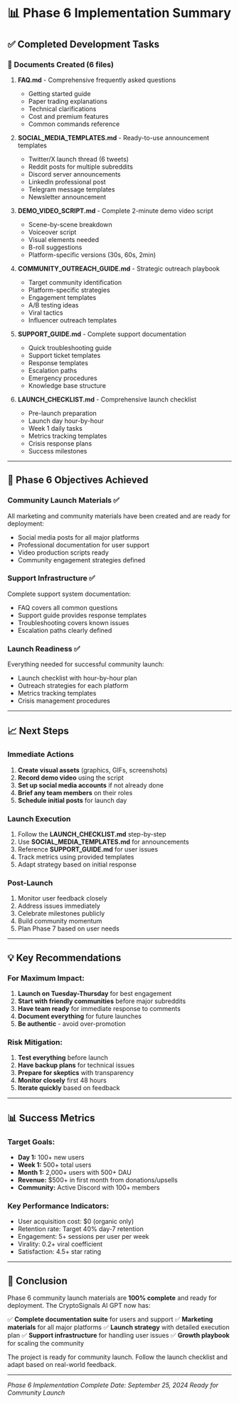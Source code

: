 # 📊 Phase 6 Implementation Summary

## ✅ Completed Development Tasks

### 📁 Documents Created (6 files)

1. **FAQ.md** - Comprehensive frequently asked questions
   - Getting started guide
   - Paper trading explanations
   - Technical clarifications
   - Cost and premium features
   - Common commands reference

2. **SOCIAL_MEDIA_TEMPLATES.md** - Ready-to-use announcement templates
   - Twitter/X launch thread (6 tweets)
   - Reddit posts for multiple subreddits
   - Discord server announcements
   - LinkedIn professional post
   - Telegram message templates
   - Newsletter announcement

3. **DEMO_VIDEO_SCRIPT.md** - Complete 2-minute demo video script
   - Scene-by-scene breakdown
   - Voiceover script
   - Visual elements needed
   - B-roll suggestions
   - Platform-specific versions (30s, 60s, 2min)

4. **COMMUNITY_OUTREACH_GUIDE.md** - Strategic outreach playbook
   - Target community identification
   - Platform-specific strategies
   - Engagement templates
   - A/B testing ideas
   - Viral tactics
   - Influencer outreach templates

5. **SUPPORT_GUIDE.md** - Complete support documentation
   - Quick troubleshooting guide
   - Support ticket templates
   - Response templates
   - Escalation paths
   - Emergency procedures
   - Knowledge base structure

6. **LAUNCH_CHECKLIST.md** - Comprehensive launch checklist
   - Pre-launch preparation
   - Launch day hour-by-hour
   - Week 1 daily tasks
   - Metrics tracking templates
   - Crisis response plans
   - Success milestones

---

## 🎯 Phase 6 Objectives Achieved

### Community Launch Materials ✅
All marketing and community materials have been created and are ready for deployment:
- Social media posts for all major platforms
- Professional documentation for user support
- Video production scripts ready
- Community engagement strategies defined

### Support Infrastructure ✅
Complete support system documentation:
- FAQ covers all common questions
- Support guide provides response templates
- Troubleshooting covers known issues
- Escalation paths clearly defined

### Launch Readiness ✅
Everything needed for successful community launch:
- Launch checklist with hour-by-hour plan
- Outreach strategies for each platform
- Metrics tracking templates
- Crisis management procedures

---

## 📈 Next Steps

### Immediate Actions
1. **Create visual assets** (graphics, GIFs, screenshots)
2. **Record demo video** using the script
3. **Set up social media accounts** if not already done
4. **Brief any team members** on their roles
5. **Schedule initial posts** for launch day

### Launch Execution
1. Follow the **LAUNCH_CHECKLIST.md** step-by-step
2. Use **SOCIAL_MEDIA_TEMPLATES.md** for announcements
3. Reference **SUPPORT_GUIDE.md** for user issues
4. Track metrics using provided templates
5. Adapt strategy based on initial response

### Post-Launch
1. Monitor user feedback closely
2. Address issues immediately
3. Celebrate milestones publicly
4. Build community momentum
5. Plan Phase 7 based on user needs

---

## 💡 Key Recommendations

### For Maximum Impact:
1. **Launch on Tuesday-Thursday** for best engagement
2. **Start with friendly communities** before major subreddits
3. **Have team ready** for immediate response to comments
4. **Document everything** for future launches
5. **Be authentic** - avoid over-promotion

### Risk Mitigation:
1. **Test everything** before launch
2. **Have backup plans** for technical issues
3. **Prepare for skeptics** with transparency
4. **Monitor closely** first 48 hours
5. **Iterate quickly** based on feedback

---

## 📊 Success Metrics

### Target Goals:
- **Day 1:** 100+ new users
- **Week 1:** 500+ total users
- **Month 1:** 2,000+ users with 500+ DAU
- **Revenue:** $500+ in first month from donations/upsells
- **Community:** Active Discord with 100+ members

### Key Performance Indicators:
- User acquisition cost: $0 (organic only)
- Retention rate: Target 40% day-7 retention
- Engagement: 5+ sessions per user per week
- Virality: 0.2+ viral coefficient
- Satisfaction: 4.5+ star rating

---

## 🏁 Conclusion

Phase 6 community launch materials are **100% complete** and ready for deployment. The CryptoSignals AI GPT now has:

✅ **Complete documentation suite** for users and support
✅ **Marketing materials** for all major platforms
✅ **Launch strategy** with detailed execution plan
✅ **Support infrastructure** for handling user issues
✅ **Growth playbook** for scaling the community

The project is ready for community launch. Follow the launch checklist and adapt based on real-world feedback.

---

*Phase 6 Implementation Complete*
*Date: September 25, 2024*
*Ready for Community Launch*